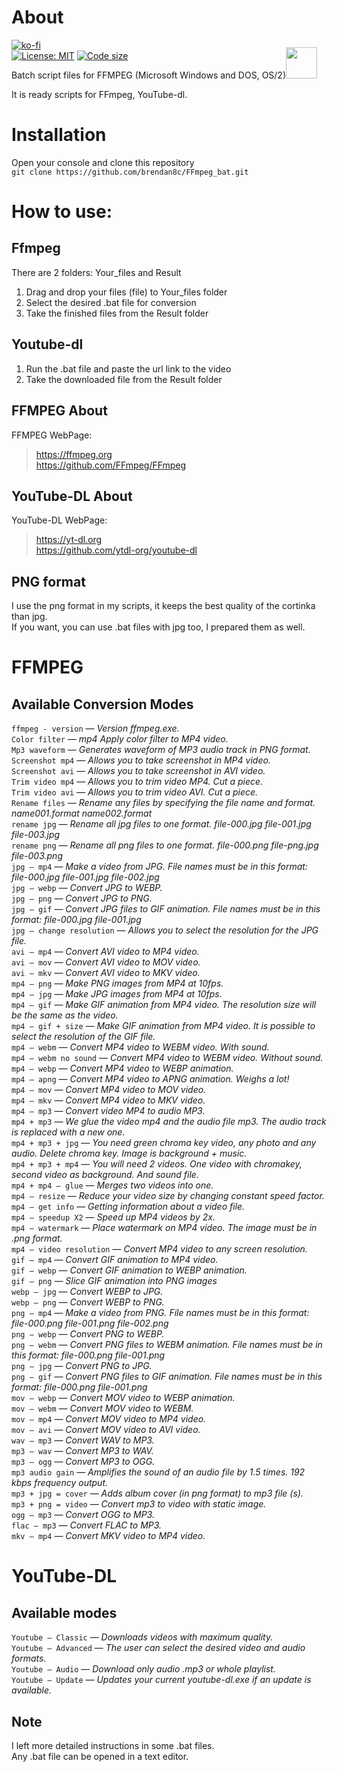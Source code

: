 # About
[![ko-fi](https://www.ko-fi.com/img/githubbutton_sm.svg)](https://ko-fi.com/brendan8c)<br> 
[![License: MIT](https://img.shields.io/badge/License-MIT-green.svg)](https://img.shields.io/github/license/brendan8c/FFMPEG_BAT) [![Code size](https://img.shields.io/badge/size-157%20MB-blue.svg)](#)

Batch script files for FFMPEG (Microsoft Windows and DOS, OS/2)<img src=https://emojipedia-us.s3.dualstack.us-west-1.amazonaws.com/thumbs/320/apple/271/owl_1f989.png width="50px" style="margin-top:-50px">

It is ready scripts for FFmpeg, YouTube-dl.<br>

# Installation
Open your console and clone this repository<br>
`git clone https://github.com/brendan8c/FFmpeg_bat.git`

# How to use:
## Ffmpeg<br>
There are 2 folders: Your_files and Result<br>
1) Drag and drop your files (file) to Your_files folder<br>
2) Select the desired .bat file for conversion<br>
3) Take the finished files from the Result folder<br>

## Youtube-dl<br>
1) Run the .bat file and paste the url link to the video<br>
2) Take the downloaded file from the Result folder<br>

## FFMPEG About
FFMPEG WebPage:<br>
> https://ffmpeg.org<br>
> https://github.com/FFmpeg/FFmpeg<br>

## YouTube-DL About
YouTube-DL WebPage:<br>
> https://yt-dl.org<br>
> https://github.com/ytdl-org/youtube-dl<br>

## PNG format
I use the png format in my scripts, it keeps the best quality of the cortinka than jpg.<br>
If you want, you can use .bat files with jpg too, I prepared them as well.<br>

# FFMPEG
## Available Conversion Modes

`ffmpeg - version` — *Version ffmpeg.exe.<br>*
`Color filter` — *mp4 Apply color filter to MP4 video.<br>*
`Mp3 waveform` — *Generates waveform of MP3 audio track in PNG format.<br>*
`Screenshot mp4` — *Allows you to take screenshot in MP4 video.<br>*
`Screenshot avi` — *Allows you to take screenshot in AVI video.<br>*
`Trim video mp4` — *Allows you to trim video MP4. Cut a piece.<br>*
`Trim video avi` — *Allows you to trim video AVI. Cut a piece.<br>*
`Rename files` — *Rename any files by specifying the file name and format. name001.format name002.format<br>*
`rename jpg` — *Rename all jpg files to one format. file-000.jpg file-001.jpg file-003.jpg<br>*
`rename png` — *Rename all png files to one format. file-000.png file-png.jpg file-003.png<br>*
`jpg – mp4` — *Make a video from JPG. File names must be in this format: file-000.jpg file-001.jpg file-002.jpg<br>*
`jpg – webp` — *Convert JPG to WEBP.<br>*
`jpg – png` — *Convert JPG to PNG.<br>*
`jpg – gif` — *Convert JPG files to GIF animation. File names must be in this format: file-000.jpg file-001.jpg<br>*
`jpg – change resolution` — *Allows you to select the resolution for the JPG file.<br>*
`avi – mp4` — *Convert AVI video to MP4 video.<br>*
`avi – mov` — *Convert AVI video to MOV video.<br>*
`avi – mkv` — *Convert AVI video to MKV video.<br>*
`mp4 – png` — *Make PNG images from MP4 at 10fps.<br>*
`mp4 – jpg` — *Make JPG images from MP4 at 10fps.<br>*
`mp4 – gif` — *Make GIF animation from MP4 video. The resolution size will be the same as the video.<br>*
`mp4 – gif + size` — *Make GIF animation from MP4 video. It is possible to select the resolution of the GIF file.<br>*
`mp4 – webm` — *Convert MP4 video to WEBM video. With sound.<br>*
`mp4 – webm no sound` — *Convert MP4 video to WEBM video. Without sound.<br>*
`mp4 – webp` — *Convert MP4 video to WEBP animation.<br>*
`mp4 – apng` — *Convert MP4 video to APNG animation. Weighs a lot!<br>*
`mp4 – mov` — *Convert MP4 video to MOV video.<br>*
`mp4 – mkv` — *Convert MP4 video to MKV video.<br>*
`mp4 – mp3` — *Convert video MP4 to audio MP3.<br>*
`mp4 + mp3` — *We glue the video mp4 and the audio file mp3. The audio track is replaced with a new one.<br>*
`mp4 + mp3 + jpg` — *You need green chroma key video, any photo and any audio. Delete chroma key. Image is background + music.<br>*
`mp4 + mp3 + mp4` — *You will need 2 videos. One video with chromakey, second video as background. And sound file.<br>*
`mp4 + mp4 – glue` — *Merges two videos into one.<br>*
`mp4 – resize` — *Reduce your video size by changing constant speed factor.<br>*
`mp4 – get info` — *Getting information about a video file.<br>*
`mp4 – speedup X2` — *Speed up MP4 videos by 2x.<br>*
`mp4 – watermark` — *Place watermark on MP4 video. The image must be in .png format.<br>*
`mp4 – video resolution` — *Convert MP4 video to any screen resolution.<br>*
`gif – mp4` — *Convert GIF animation to MP4 video.<br>*
`gif – webp` — *Convert GIF animation to WEBP animation.<br>*
`gif – png` — *Slice GIF animation into PNG images<br>*
`webp – jpg` — *Convert WEBP to JPG.<br>*
`webp – png` — *Convert WEBP to PNG.<br>*
`png – mp4` — *Make a video from PNG. File names must be in this format: file-000.png file-001.png file-002.png<br>*
`png – webp` — *Convert PNG to WEBP.<br>*
`png – webm` — *Convert PNG files to WEBM animation. File names must be in this format: file-000.png file-001.png<br>*
`png – jpg` — *Convert PNG to JPG.<br>*
`png – gif` — *Convert PNG files to GIF animation. File names must be in this format: file-000.png file-001.png<br>*
`mov – webp` — *Convert MOV video to WEBP animation.<br>*
`mov – webm` — *Convert MOV video to WEBM.<br>*
`mov – mp4` — *Convert MOV video to MP4 video.<br>*
`mov – avi` — *Convert MOV video to AVI video.<br>*
`wav – mp3` — *Convert WAV to MP3.<br>*
`mp3 – wav` — *Convert MP3 to WAV.<br>*
`mp3 – ogg` — *Convert MP3 to OGG.<br>*
`mp3 audio gain` — *Amplifies the sound of an audio file by 1.5 times. 192 kbps frequency output.<br>*
`mp3 + jpg = cover` — *Adds album cover (in png format) to mp3 file (s).<br>*
`mp3 + png = video` — *Convert mp3 to video with static image.<br>*
`ogg – mp3` — *Convert OGG to MP3.<br>*
`flac – mp3` — *Convert FLAC to MP3.<br>*
`mkv – mp4` — *Convert MKV video to MP4 video.<br>*


# YouTube-DL
## Available modes

`Youtube – Classic` — *Downloads videos with maximum quality.*<br>
`Youtube – Advanced` — *The user can select the desired video and audio formats.*<br>
`Youtube – Audio` — *Download only audio .mp3 or whole playlist.*<br>
`Youtube – Update` — *Updates your current youtube-dl.exe if an update is available.*<br>

## Note
I left more detailed instructions in some .bat files.<br>
Any .bat file can be opened in a text editor.<br>
